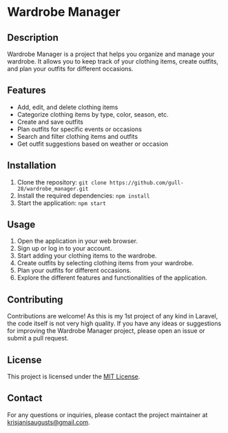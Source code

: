 # Wardrobe Manager

## Description
Wardrobe Manager is a project that helps you organize and manage your wardrobe. It allows you to keep track of your clothing items, create outfits, and plan your outfits for different occasions.

## Features
- Add, edit, and delete clothing items
- Categorize clothing items by type, color, season, etc.
- Create and save outfits
- Plan outfits for specific events or occasions
- Search and filter clothing items and outfits
- Get outfit suggestions based on weather or occasion

## Installation
1. Clone the repository: `git clone https://github.com/gull-28/wardrobe_manager.git`
2. Install the required dependencies: `npm install`
3. Start the application: `npm start`

## Usage
1. Open the application in your web browser.
2. Sign up or log in to your account.
3. Start adding your clothing items to the wardrobe.
4. Create outfits by selecting clothing items from your wardrobe.
5. Plan your outfits for different occasions.
6. Explore the different features and functionalities of the application.

## Contributing
Contributions are welcome! As this is my 1st project of any kind in Laravel, the code itself is not very high quality. If you have any ideas or suggestions for improving the Wardrobe Manager project, please open an issue or submit a pull request.

## License
This project is licensed under the [MIT License](https://opensource.org/licenses/MIT).

## Contact
For any questions or inquiries, please contact the project maintainer at krisjanisaugusts@gmail.com.